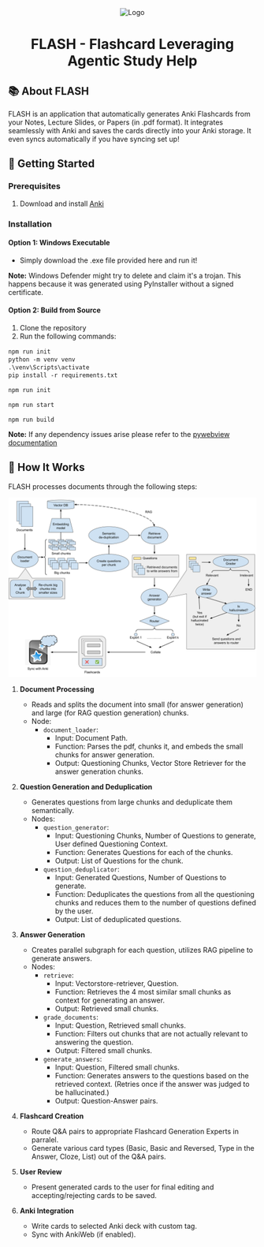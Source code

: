 <div align="center">
  <img src="https://github.com/shoshinL/FLASH/assets/97098427/f458ea88-f839-4be7-a48f-e5024ca93aab" alt="Logo" width="200">

  # FLASH - Flashcard Leveraging Agentic Study Help
</div>

## 📚 About FLASH

FLASH is an application that automatically generates Anki Flashcards from your Notes, Lecture Slides, or Papers (in .pdf format). It integrates seamlessly with Anki and saves the cards directly into your Anki storage. It even syncs automatically if you have syncing set up!

## 🚀 Getting Started

### Prerequisites

1. Download and install [Anki](https://apps.ankiweb.net/)

### Installation

#### Option 1: Windows Executable

- Simply download the .exe file provided here and run it!

**Note:** Windows Defender might try to delete and claim it's a trojan. This happens because it was generated using PyInstaller without a signed certificate.

#### Option 2: Build from Source

1. Clone the repository
2. Run the following commands:
```shell
npm run init
python -m venv venv
.\venv\Scripts\activate
pip install -r requirements.txt
```

```shell
npm run init
```

```shell
npm run start
```

```shell
npm run build
```

**Note:** If any dependency issues arise please refer to the [pywebview documentation](https://pywebview.flowrl.com/guide/installation.html#dependencies)
## 🔧 How It Works

FLASH processes documents through the following steps:

<img src="./flash_graph.svg">

1. **Document Processing**
   - Reads and splits the document into small (for answer generation) and large (for RAG question generation) chunks.
   - Node:
     - `document_loader`:
       - Input: Document Path.
       - Function: Parses the pdf, chunks it, and embeds the small chunks for answer generation.
       - Output: Questioning Chunks, Vector Store Retriever for the answer generation chunks.

2. **Question Generation and Deduplication**
   - Generates questions from large chunks and deduplicate them semantically.
   - Nodes:
     - `question_generator`:
       - Input: Questioning Chunks, Number of Questions to generate, User defined Questioning Context.
       - Function: Generates Questions for each of the chunks.
       - Output: List of Questions for the chunk.
     - `question_deduplicator`:
       - Input: Generated Questions, Number of Questions to generate.
       - Function: Deduplicates the questions from all the questioning chunks and reduces them to the number of questions defined by the user.
       - Output: List of deduplicated questions.
      
4. **Answer Generation**
   - Creates parallel subgraph for each question, utilizes RAG pipeline to generate answers.
   - Nodes:
     - `retrieve`:
       - Input: Vectorstore-retriever, Question.
       - Function: Retrieves the 4 most similar small chunks as context for generating an answer.
       - Output: Retrieved small chunks.
     - `grade_documents`:
       - Input: Question, Retrieved small chunks.
       - Function: Filters out chunks that are not actually relevant to answering the question.
       - Output: Filtered small chunks.
     - `generate_answers`:
       - Input: Question, Filtered small chunks.
       - Function: Generates answers to the questions based on the retrieved context. (Retries once if the answer was judged to be hallucinated.)
       - Output: Question-Answer pairs.

5. **Flashcard Creation**
   - Route Q&A pairs to appropriate Flashcard Generation Experts in parralel.
   - Generate various card types (Basic, Basic and Reversed, Type in the Answer, Cloze, List) out of the Q&A pairs.

6. **User Review**
   - Present generated cards to the user for final editing and accepting/rejecting cards to be saved.

7. **Anki Integration**
   - Write cards to selected Anki deck with custom tag.
   - Sync with AnkiWeb (if enabled).
